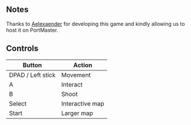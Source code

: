 ## Notes

Thanks to [Aelexaender](https://aelexaender.itch.io/) for developing this game and kindly allowing us to host it on PortMaster.

## Controls

| Button | Action |
|--|--| 
|DPAD / Left stick|Movement|
|A|Interact|
|B|Shoot|
|Select|Interactive map|
|Start|Larger map|


